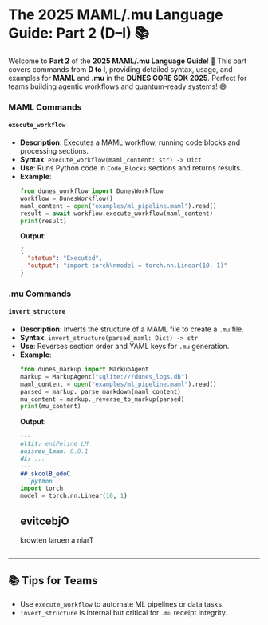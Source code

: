 # The 2025 MAML/.mu Language Guide: Part 2 (D–I) 📚

Welcome to **Part 2** of the **2025 MAML/.mu Language Guide**! 🚀 This part covers commands from **D to I**, providing detailed syntax, usage, and examples for **MAML** and **.mu** in the **DUNES CORE SDK 2025**. Perfect for teams building agentic workflows and quantum-ready systems! 😄

### MAML Commands

#### `execute_workflow`
- **Description**: Executes a MAML workflow, running code blocks and processing sections.
- **Syntax**: `execute_workflow(maml_content: str) -> Dict`
- **Use**: Runs Python code in `Code_Blocks` sections and returns results.
- **Example**:
  ```python
  from dunes_workflow import DunesWorkflow
  workflow = DunesWorkflow()
  maml_content = open("examples/ml_pipeline.maml").read()
  result = await workflow.execute_workflow(maml_content)
  print(result)
  ```
  **Output**:
  ```json
  {
    "status": "Executed",
    "output": "import torch\nmodel = torch.nn.Linear(10, 1)"
  }
  ```

### .mu Commands

#### `invert_structure`
- **Description**: Inverts the structure of a MAML file to create a `.mu` file.
- **Syntax**: `invert_structure(parsed_maml: Dict) -> str`
- **Use**: Reverses section order and YAML keys for `.mu` generation.
- **Example**:
  ```python
  from dunes_markup import MarkupAgent
  markup = MarkupAgent("sqlite:///dunes_logs.db")
  maml_content = open("examples/ml_pipeline.maml").read()
  parsed = markup._parse_markdown(maml_content)
  mu_content = markup._reverse_to_markup(parsed)
  print(mu_content)
  ```
  **Output**:
  ```markdown
  ---
  eltit: eniPeline LM
  noisrev_lmam: 0.0.1
  di: ...
  ---
  ## skcolB_edoC
  ```python
  import torch
  model = torch.nn.Linear(10, 1)
  ```
  ## evitcebjO
  krowten laruen a niarT
  ```

---

## 📚 Tips for Teams
- Use `execute_workflow` to automate ML pipelines or data tasks.
- `invert_structure` is internal but critical for `.mu` receipt integrity.